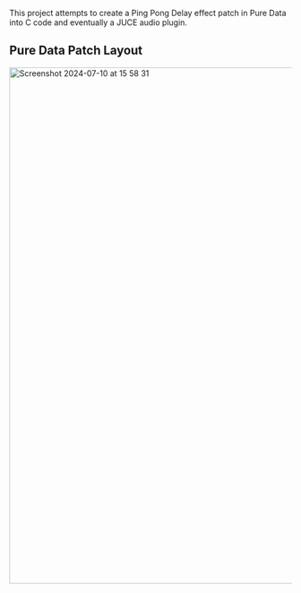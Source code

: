 This project attempts to create a Ping Pong Delay effect patch in Pure Data into C code and eventually a JUCE audio plugin.




## Pure Data Patch Layout
<img width="922" alt="Screenshot 2024-07-10 at 15 58 31" src="https://github.com/Will-Dutton/SimplePingPongDelay/assets/63936029/4b638762-4c60-4109-9aa3-1eeb6813c805">
